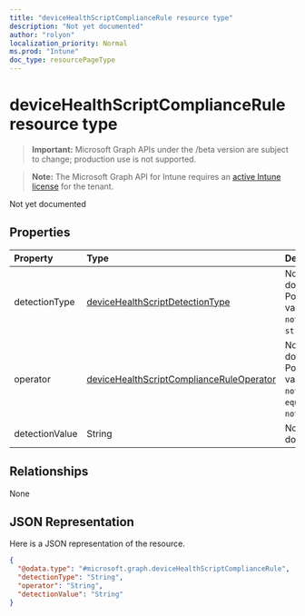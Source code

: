 ```yaml
---
title: "deviceHealthScriptComplianceRule resource type"
description: "Not yet documented"
author: "rolyon"
localization_priority: Normal
ms.prod: "Intune"
doc_type: resourcePageType
---
```


# deviceHealthScriptComplianceRule resource type

> **Important:** Microsoft Graph APIs under the /beta version are subject to change; production use is not supported.

> **Note:** The Microsoft Graph API for Intune requires an [active Intune license](https://go.microsoft.com/fwlink/?linkid=839381) for the tenant.

Not yet documented

## Properties
|Property|Type|Description|
|:---|:---|:---|
|detectionType|[deviceHealthScriptDetectionType](../resources/intune-devices-devicehealthscriptdetectiontype.md)|Not yet documented. Possible values are: `notConfigured`, `string`.|
|operator|[deviceHealthScriptComplianceRuleOperator](../resources/intune-devices-devicehealthscriptcomplianceruleoperator.md)|Not yet documented. Possible values are: `notConfigured`, `equal`, `notEqual`.|
|detectionValue|String|Not yet documented|

## Relationships
None

## JSON Representation
Here is a JSON representation of the resource.
<!-- {
  "blockType": "resource",
  "@odata.type": "microsoft.graph.deviceHealthScriptComplianceRule"
}
-->
``` json
{
  "@odata.type": "#microsoft.graph.deviceHealthScriptComplianceRule",
  "detectionType": "String",
  "operator": "String",
  "detectionValue": "String"
}
```



